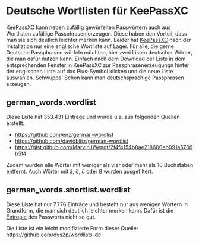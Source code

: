 # Deutsche Wortlisten für KeePassXC
[KeePassXC](https://keepassxc.org/) kann neben zufällig gewürfelten Passwörtern auch aus Wortlisten zufällige Passphrasen erzeugen. Diese haben den Vorteil, dass man sie sich deutlich leichter merken kann. Leider hat [KeePassXC](https://github.com/keepassxreboot/keepassxc) nach der Installation nur eine englische Wortliste auf Lager. Für alle, die gerne Deutsche Passphrasen würfeln möchten, hier zwei Listen deutscher Wörter, die man dafür nutzen kann. Einfach nach dem Download der Liste in dem entsprechenden Fenster in KeePassXC zur Passphrasenerzeugungn hinter der englischen Liste auf das Plus-Symbol klicken und die neue Liste auswählen. Schwupps: Schon kann man deutschsprachige Passphrasen erzeugen.

## german_words.wordlist
Diese Liste hat 353.431 Einträge und wurde u.a. aus folgenden Quellen erstellt:
- https://github.com/enz/german-wordlist
- https://github.com/davidblitz/german-wordlist
- https://gist.github.com/MarvinJWendt/2f4f4154b8ae218600eb091a5706b5f4

Zudem wurden alle Wörter mit weniger als vier oder mehr als 10 Buchstaben entfernt. Auch Wörter mit ä, ö, ü oder ß wurden ausgefiltert.

## german_words.shortlist.wordlist
Diese Liste hat nur 7.776 Einträge und besteht nur aus wenigen Wörtern in Grundform, die man sich deutlich leichter merken kann. Dafür ist die [Entropie](https://specopssoft.com/de/blog/alles-ueber-passwort-entropie/) des Passworts nicht so gut.

Die Liste ist ein leicht modifizierte Form dieser Quelle: https://github.com/dys2p/wordlists-de
